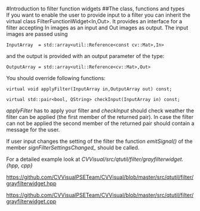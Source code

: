 #Introduction to filter function widgets
##The class, functions and types  
If you want to enable the user to provide input to a filter you can inherit the virtual class FilterFunctionWidget<In,Out>.
It provides an interface for a filter accepting In images as an input and Out images as output.
The input images are passed using

	InputArray  = std::array<util::Reference<const cv::Mat>,In>
and the output is provided with an output parameter of the type:

	OutputArray = std::array<util::Reference<cv::Mat>,Out>

You should override following functions:

	virtual void applyFilter(InputArray in,OutputArray out) const;
	
	virtual std::pair<bool, QString> checkInput(InputArray in) const;

_applyFilter_ has to apply your filter and _checkInput_ should check weather the filter can be applied (the first member of the returned pair).
In case the filter can not be applied the second member of the returned pair should contain a message for the user.

If user input changes the setting of the filter the function _emitSignal()_ of the member _signFilterSettingsChanged\__ should be called.

For a detailed example look at _CVVisual/src/qtutil/filter/grayfilterwidget.{hpp, cpp}_

https://github.com/CVVisualPSETeam/CVVisual/blob/master/src/qtutil/filter/grayfilterwidget.hpp

https://github.com/CVVisualPSETeam/CVVisual/blob/master/src/qtutil/filter/grayfilterwidget.cpp
